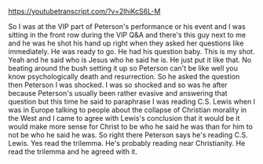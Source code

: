 https://youtubetranscript.com/?v=2lhiKcS6L-M

 So I was at the VIP part of Peterson's performance or his event and I was sitting in the front row during the VIP Q&A and there's this guy next to me and he was he shot his hand up right when they asked her questions like immediately. He was ready to go. He had his question baby. This is my shot. Yeah and he said who is Jesus who he said he is. He just put it like that. No beating around the bush setting it up so Peterson can't be like well you know psychologically death and resurrection. So he asked the question then Peterson I was shocked. I was so shocked and so was he after because Peterson's usually been rather evasive and answering that question but this time he said to paraphrase I was reading C.S. Lewis when I was in Europe talking to people about the collapse of Christian morality in the West and I came to agree with Lewis's conclusion that it would be it would make more sense for Christ to be who he said he was than for him to not be who he said he was. So right there Peterson says he's reading C.S. Lewis. Yes read the trilemma. He's probably reading near Christianity. He read the trilemma and he agreed with it.